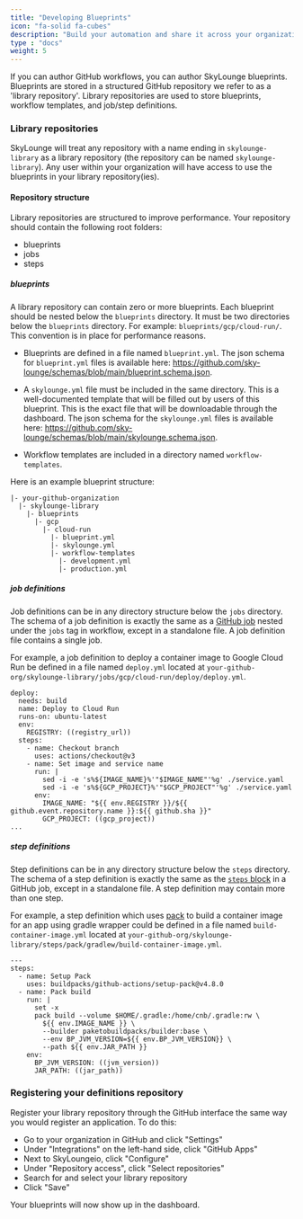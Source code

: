 ```yaml
---
title: "Developing Blueprints"
icon: "fa-solid fa-cubes"
description: "Build your automation and share it across your organization."
type : "docs"
weight: 5
---
```


If you can author GitHub workflows, you can author SkyLounge blueprints. Blueprints are stored in a structured GitHub repository we refer to as a 'library repository'. Library repositories are used to store blueprints, workflow templates, and job/step definitions.

### Library repositories

SkyLounge will treat any repository with a name ending in `skylounge-library` as a library repository (the repository can be named `skylounge-library`). Any user within your organization will have access to use the blueprints in your library repository(ies).

#### Repository structure

Library repositories are structured to improve performance. Your repository should contain the following root folders:

- blueprints
- jobs
- steps

##### blueprints

A library repository can contain zero or more blueprints. Each blueprint should be nested below the `blueprints` directory. It must be two directories below the `blueprints` directory. For example: `blueprints/gcp/cloud-run/`. This convention is in place for performance reasons.

* Blueprints are defined in a file named `blueprint.yml`. The json schema for `blueprint.yml` files is available here: https://github.com/sky-lounge/schemas/blob/main/blueprint.schema.json.

* A `skylounge.yml` file must be included in the same directory. This is a well-documented template that will be filled out by users of this blueprint. This is the exact file that will be downloadable through the dashboard. The json schema for the `skylounge.yml` files is available here: https://github.com/sky-lounge/schemas/blob/main/skylounge.schema.json.

* Workflow templates are included in a directory named `workflow-templates`.

Here is an example blueprint structure:

```
|- your-github-organization 
  |- skylounge-library 
    |- blueprints 
      |- gcp  
        |- cloud-run 
          |- blueprint.yml
          |- skylounge.yml
          |- workflow-templates
            |- development.yml
            |- production.yml
```

##### job definitions

Job definitions can be in any directory structure below the `jobs` directory. The schema of a job definition is exactly the same as a [GitHub job](https://docs.github.com/en/actions/using-jobs/using-jobs-in-a-workflow) nested under the `jobs` tag in workflow, except in a standalone file. A job definition file contains a single job.

For example, a job definition to deploy a container image to Google Cloud Run be defined in a file named `deploy.yml` located at `your-github-org/skylounge-library/jobs/gcp/cloud-run/deploy/deploy.yml`. 

```
deploy:
  needs: build
  name: Deploy to Cloud Run
  runs-on: ubuntu-latest
  env:
    REGISTRY: ((registry_url))
  steps:
    - name: Checkout branch
      uses: actions/checkout@v3
    - name: Set image and service name
      run: |
        sed -i -e 's%${IMAGE_NAME}%'"$IMAGE_NAME"'%g' ./service.yaml
        sed -i -e 's%${GCP_PROJECT}%'"$GCP_PROJECT"'%g' ./service.yaml
      env:
        IMAGE_NAME: "${{ env.REGISTRY }}/${{ github.event.repository.name }}:${{ github.sha }}"
        GCP_PROJECT: ((gcp_project))
...
```

##### step definitions

Step definitions can be in any directory structure below the `steps` directory. The schema of a step definition is exactly the same as the [`steps` block](https://docs.github.com/en/actions/using-workflows/workflow-syntax-for-github-actions#jobsjob_idsteps) in a GitHub job, except in a standalone file. A step definition may contain more than one step.

For example, a step definition which uses [pack](https://buildpacks.io/docs/tools/pack/) to build a container image for an app using gradle wrapper could be defined in a file named `build-container-image.yml` located at `your-github-org/skylounge-library/steps/pack/gradlew/build-container-image.yml`. 

```
---
steps:
  - name: Setup Pack
    uses: buildpacks/github-actions/setup-pack@v4.8.0
  - name: Pack build
    run: |
      set -x
      pack build --volume $HOME/.gradle:/home/cnb/.gradle:rw \
        ${{ env.IMAGE_NAME }} \
        --builder paketobuildpacks/builder:base \
        --env BP_JVM_VERSION=${{ env.BP_JVM_VERSION}} \
        --path ${{ env.JAR_PATH }}
    env:
      BP_JVM_VERSION: ((jvm_version))
      JAR_PATH: ((jar_path))
```


### Registering your definitions repository

Register your library repository through the GitHub interface the same way you would register an application. To do this:

* Go to your organization in GitHub and click "Settings"
* Under "Integrations" on the left-hand side, click "GitHub Apps"
* Next to SkyLoungeio, click "Configure"
* Under "Repository access", click "Select repositories"
* Search for and select your library repository
* Click "Save"

Your blueprints will now show up in the dashboard.

